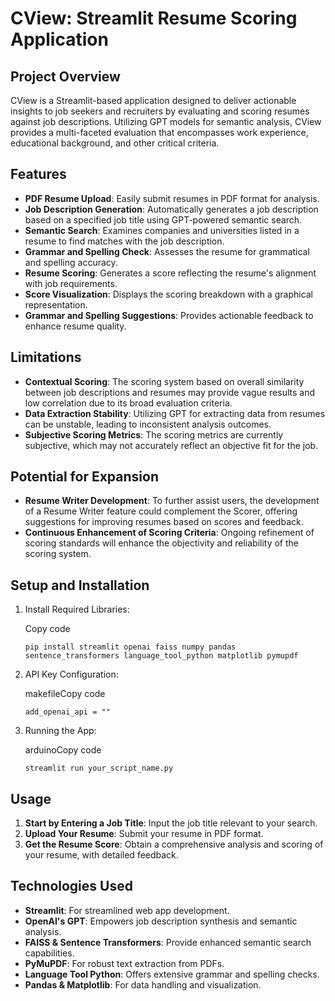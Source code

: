 # CView: Streamlit Resume Scoring Application

## Project Overview

CView is a Streamlit-based application designed to deliver actionable insights to job seekers and recruiters by evaluating and scoring resumes against job descriptions. Utilizing GPT models for semantic analysis, CView provides a multi-faceted evaluation that encompasses work experience, educational background, and other critical criteria.

## Features

- **PDF Resume Upload**: Easily submit resumes in PDF format for analysis.
- **Job Description Generation**: Automatically generates a job description based on a specified job title using GPT-powered semantic search.
- **Semantic Search**: Examines companies and universities listed in a resume to find matches with the job description.
- **Grammar and Spelling Check**: Assesses the resume for grammatical and spelling accuracy.
- **Resume Scoring**: Generates a score reflecting the resume's alignment with job requirements.
- **Score Visualization**: Displays the scoring breakdown with a graphical representation.
- **Grammar and Spelling Suggestions**: Provides actionable feedback to enhance resume quality.

## Limitations

- **Contextual Scoring**: The scoring system based on overall similarity between job descriptions and resumes may provide vague results and low correlation due to its broad evaluation criteria.
- **Data Extraction Stability**: Utilizing GPT for extracting data from resumes can be unstable, leading to inconsistent analysis outcomes.
- **Subjective Scoring Metrics**: The scoring metrics are currently subjective, which may not accurately reflect an objective fit for the job.

## Potential for Expansion

- **Resume Writer Development**: To further assist users, the development of a Resume Writer feature could complement the Scorer, offering suggestions for improving resumes based on scores and feedback.
- **Continuous Enhancement of Scoring Criteria**: Ongoing refinement of scoring standards will enhance the objectivity and reliability of the scoring system.

## Setup and Installation

1. Install Required Libraries:
    
    Copy code
    
    `pip install streamlit openai faiss numpy pandas sentence_transformers language_tool_python matplotlib pymupdf`
    
2. API Key Configuration:
    
    makefileCopy code
    
    `add_openai_api = ""`
    
3. Running the App:
    
    arduinoCopy code
    
    `streamlit run your_script_name.py`
    

## Usage

1. **Start by Entering a Job Title**: Input the job title relevant to your search.
2. **Upload Your Resume**: Submit your resume in PDF format.
3. **Get the Resume Score**: Obtain a comprehensive analysis and scoring of your resume, with detailed feedback.

## Technologies Used

- **Streamlit**: For streamlined web app development.
- **OpenAI's GPT**: Empowers job description synthesis and semantic analysis.
- **FAISS & Sentence Transformers**: Provide enhanced semantic search capabilities.
- **PyMuPDF**: For robust text extraction from PDFs.
- **Language Tool Python**: Offers extensive grammar and spelling checks.
- **Pandas & Matplotlib**: For data handling and visualization.
